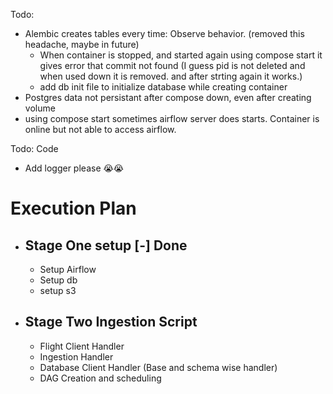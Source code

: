 Todo:

-   Alembic creates tables every time: Observe behavior. (removed this headache, maybe in future)
    -   When container is stopped, and started again using compose start it gives error that commit not found (I guess pid is not deleted and when used down it is removed. and after strting again it works.)
    -   add db init file to initialize database while creating container
-   Postgres data not persistant after compose down, even after creating volume
-   using compose start sometimes airflow server does starts. Container is online but not able to access airflow.

Todo: Code
- Add logger please 😭😭

# Execution Plan

-   ## Stage One setup [-] Done
    -   Setup Airflow
    -   Setup db
    -   setup s3
-   ## Stage Two Ingestion Script
    -   Flight Client Handler
    -   Ingestion Handler
    -   Database Client Handler (Base and schema wise handler)
    -   DAG Creation and scheduling
